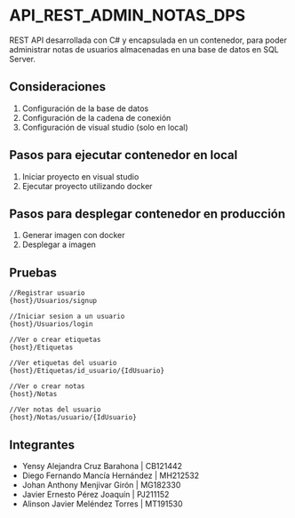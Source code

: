 # API_REST_ADMIN_NOTAS_DPS
REST API desarrollada con C# y encapsulada en un contenedor, para poder administrar notas de usuarios almacenadas en una base de datos en SQL Server.

## Consideraciones
1. Configuración de la base de datos
2. Configuración de la cadena de conexión
3. Configuración de visual studio (solo en local)

## Pasos para ejecutar contenedor en local
1. Iniciar proyecto en visual studio
2. Ejecutar proyecto utilizando docker

## Pasos para desplegar contenedor en producción
1. Generar imagen con docker
2. Desplegar a imagen

## Pruebas
```
//Registrar usuario
{host}/Usuarios/signup

//Iniciar sesion a un usuario
{host}/Usuarios/login

//Ver o crear etiquetas
{host}/Etiquetas

//Ver etiquetas del usuario
{host}/Etiquetas/id_usuario/{IdUsuario}

//Ver o crear notas
{host}/Notas

//Ver notas del usuario
{host}/Notas/usuario/{IdUsuario}
```

## Integrantes
- Yensy Alejandra Cruz Barahona | CB121442
- Diego Fernando Mancía Hernández | MH212532
- Johan Anthony Menjivar Girón | MG182330
- Javier Ernesto Pérez Joaquín | PJ211152
- Alinson Javier Meléndez Torres | MT191530
